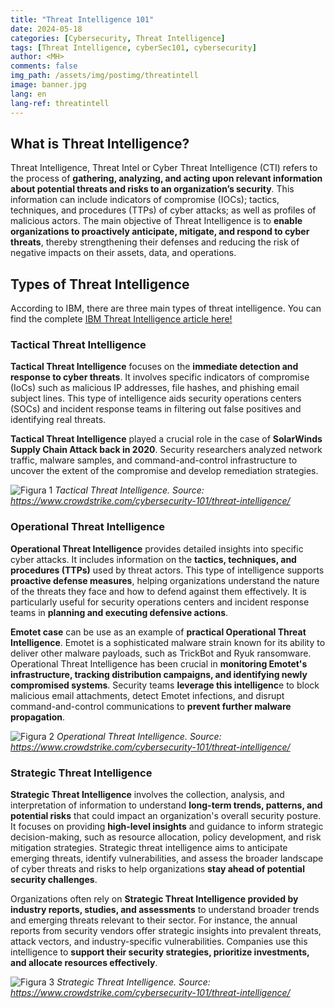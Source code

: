```yaml
---
title: "Threat Intelligence 101"
date: 2024-05-18
categories: [Cybersecurity, Threat Intelligence]
tags: [Threat Intelligence, cyberSec101, cybersecurity]
author: <MH>
comments: false
img_path: /assets/img/postimg/threatintell
image: banner.jpg
lang: en
lang-ref: threatintell
---
```


## What is Threat Intelligence?

Threat Intelligence, Threat Intel or Cyber Threat Intelligence (CTI) refers to the process of **gathering, analyzing, and acting upon relevant information about potential threats and risks to an organization’s security**. This information can include indicators of compromise (IOCs); tactics, techniques, and procedures (TTPs) of cyber attacks; as well as profiles of malicious actors. The main objective of Threat Intelligence is to **enable organizations to proactively anticipate, mitigate, and respond to cyber threats**, thereby strengthening their defenses and reducing the risk of negative impacts on their assets, data, and operations.

## Types of Threat Intelligence

According to IBM, there are three main types of threat intelligence. You can find the complete [IBM Threat Intelligence article here!](https://www.ibm.com/topics/threat-intelligence#Types+of+threat+intelligence)

### Tactical Threat Intelligence
**Tactical Threat Intelligence** focuses on the **immediate detection and response to cyber threats**. It involves specific indicators of compromise (IoCs) such as malicious IP addresses, file hashes, and phishing email subject lines. This type of intelligence aids security operations centers (SOCs) and incident response teams in filtering out false positives and identifying real threats.

**Tactical Threat Intelligence** played a crucial role in the case of **SolarWinds Supply Chain Attack back in 2020**. Security researchers analyzed network traffic, malware samples, and command-and-control infrastructure to uncover the extent of the compromise and develop remediation strategies.

![Figura 1](1.png)
*Tactical Threat Intelligence.
Source: https://www.crowdstrike.com/cybersecurity-101/threat-intelligence/*

### Operational Threat Intelligence
**Operational Threat Intelligence** provides detailed insights into specific cyber attacks. It includes information on the **tactics, techniques, and procedures (TTPs)** used by threat actors. This type of intelligence supports **proactive defense measures**, helping organizations understand the nature of the threats they face and how to defend against them effectively. It is particularly useful for security operations centers and incident response teams in **planning and executing defensive actions**.

**Emotet case** can be use as an example of **practical Operational Threat Intelligence**. Emotet is a sophisticated malware strain known for its ability to deliver other malware payloads, such as TrickBot and Ryuk ransomware. Operational Threat Intelligence has been crucial in **monitoring Emotet's infrastructure, tracking distribution campaigns, and identifying newly compromised systems**. Security teams **leverage this intelligenc**e to block malicious email attachments, detect Emotet infections, and disrupt command-and-control communications to **prevent further malware propagation**.

![Figura 2](2.png)
*Operational Threat Intelligence.
Source: https://www.crowdstrike.com/cybersecurity-101/threat-intelligence/*

### Strategic Threat Intelligence
**Strategic Threat Intelligence** involves the collection, analysis, and interpretation of information to understand **long-term trends, patterns, and potential risks** that could impact an organization's overall security posture. It focuses on providing **high-level insights** and guidance to inform strategic decision-making, such as resource allocation, policy development, and risk mitigation strategies. Strategic threat intelligence aims to anticipate emerging threats, identify vulnerabilities, and assess the broader landscape of cyber threats and risks to help organizations **stay ahead of potential security challenges**.

Organizations often rely on **Strategic Threat Intelligence provided by industry reports, studies, and assessments** to understand broader trends and emerging threats relevant to their sector. For instance, the annual reports from security vendors offer strategic insights into prevalent threats, attack vectors, and industry-specific vulnerabilities. Companies use this intelligence to **support their security strategies, prioritize investments, and allocate resources effectively**.

![Figura 3](3.png)
*Strategic Threat Intelligence.
Source: https://www.crowdstrike.com/cybersecurity-101/threat-intelligence/*




